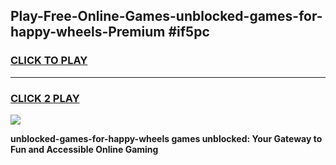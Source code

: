 
## Play-Free-Online-Games-unblocked-games-for-happy-wheels-Premium #if5pc
<h3>
<a href="https://premium.freeplayer.one?title=unblocked-games-for-happy-wheels&ref=8M">CLICK TO PLAY</a></h3>
<hr>

<h3>
<a href="https://premium.freeplayer.one?title=unblocked-games-for-happy-wheels&ref=8M">CLICK 2 PLAY</a>
  
</h3>

<a href="https://premium.freeplayer.one?title=unblocked-games-for-happy-wheels&ref=8M"><img src="https://clearcache.store/games.png"></a>


**unblocked-games-for-happy-wheels games unblocked: Your Gateway to Fun and Accessible Online Gaming**
